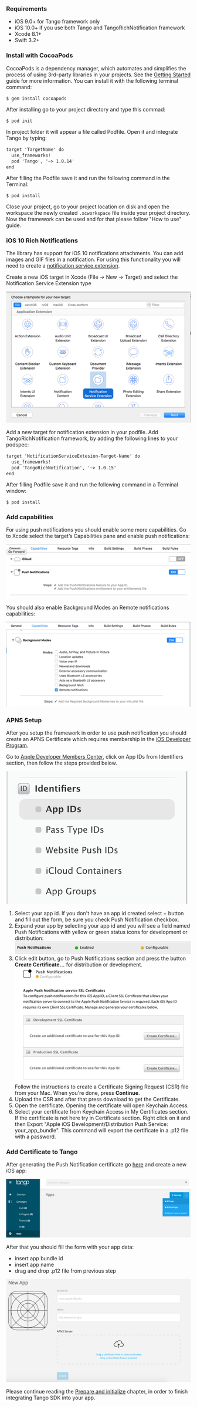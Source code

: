 ### Requirements

- iOS 9.0+ for Tango framework only
- iOS 10.0+ if you use both Tango and TangoRichNotification framework
- Xcode 8.1+
- Swift 3.2+

### Install with CocoaPods

CocoaPods is a dependency manager, which automates and simplifies the process of using 3rd-party libraries in your projects. See the [Getting Started](https://guides.cocoapods.org/using/getting-started.html) guide for more information. You can install it with the following terminal command:

```
$ gem install cocoapods
```

After installing go to your project directory and type this commad:

```
$ pod init
```

In project folder it will appear a file called Podfile. Open it and integrate Tango by typing:

```
target 'TargetName' do
  use_frameworks!
  pod 'Tango', '~> 1.0.14'
end
```

After filling the Podfile save it and run the following command in the Terminal:

```
$ pod install
```

Close your project, go to your project location on disk and open the workspace the newly created `.xcworkspace` file inside your project directory. Now the framework can be used and for that please follow "How to use" guide.


### iOS 10 Rich Notifications

The library has support for iOS 10 notifications attachments. You can add images and GIF files in a notification. For using this functionality you will need to create a  [notification service extension](https://developer.apple.com/reference/usernotifications/unnotificationserviceextension/).

Create a new iOS target in Xcode (File -> New -> Target) and select the Notification Service Extension type

![NotificationServiceExtension image](../../images/content/ios-notification-service-extension.png)

Add a new target for notification extension in your podfile. Add TangoRichNotification framework, by adding the following lines to your podspec:

```
target 'NotificationServiceExtesion-Target-Name' do
  use_frameworks!
  pod 'TangoRichNotification', '~> 1.0.15'
end
```
After filling Podfile save it and run the following command in a Terminal window:

```
$ pod install
```

### Add capabilities

For using push notifications you should enable some more capabilities. Go to Xcode select the target’s Capabilities pane and enable push notifications:

![PushNotificatioCapabilities image](../../images/content/ios-enable-push-notifications.png)

You should also enable Background Modes an Remote notifications capabilities:

![BackgroundModes image](../../images/content/ios-enable-background-modes.png)

### APNS Setup
After you setup the framework in order to use push notification you should create an APNS Certificate which requires membership in the [iOS Developer Program](https://developer.apple.com/programs/).

Go to [Apple Developer Members Center](https://developer.apple.com/account/ios/certificate/), click on App IDs from Identifiers section, then follow the steps provided below.

![AppIds image](../../images/content/ios-app-ids.png)

1. Select your app id. If you don't have an app id created select +  button and fill out the form, be sure you check Push Notification checkbox.
2. Expand your app by selecting your app id and you will see a field named Push Notifications with yellow or green status icons for development or distribution: ![PushNotificationStatus image](../../images/content/ios-push-notifications-status.png)
3. Click edit button, go to Push Notifications section and press the button **Create Certificate...** for distribution or development.![CreateCertificate image](../../images/content/ios-create-certificate.png) Follow the instructions to create a Certificate Signing Request (CSR) file from your Mac. When you're done, press **Continue**.
4. Upload the CSR and after that press download to get the Certificate.
5. Open the certificate. Opening the certificate will open Keychain Access.
6. Select your certificate from  Keychain Access in My Certificates section. If the certificate is not here try in Certificate section. Right click on it and then Export "Apple iOS Development/Distribution Push Service: your_app_bundle".
This command will export the certificate in a .p12 file with a password.

### Add Certificate to Tango
After generating the Push Notification certificate go [here](https://app.tangotargeting.com/app) and create a new iOS app:

![CreateiOSApp image](../../images/content/ios-create-ios-app.png)

After that you should fill the form with your app data:
- insert app bundle id
- insert app name
- drag and drop  .p12 file from previous step

![AddCertificate image](../../images/content/ios-add-certificate.png)

Please continue reading the [Prepare and initialize](/developer-guide/ios/prepare-and-initialize/) chapter, in order to finish integrating Tango SDK into your app.

[1]: http://tangotargeting.com

